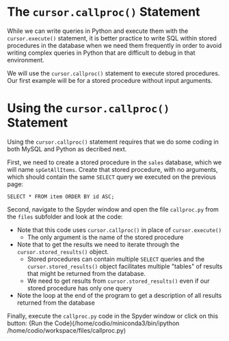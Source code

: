 # The <code>cursor.callproc()</code> Statement

While we can write queries in Python and execute them with the <code>cursor.execute()</code> statement, it is better practice to write SQL within stored procedures in the database when we need them frequently in order to avoid writing complex queries in Python that are difficult to debug in that environment.

We will use the <code>cursor.callproc()</code> statement to execute stored procedures.  Our first example will be for a stored procedure without input arguments.

# Using the <code>cursor.callproc()</code> Statement

Using the <code>cursor.callproc()</code> statement requires that we do some coding in both MySQL and Python as decribed next.

First, we need to create a stored procedure in the <code>sales</code> database, which we will name <code>spGetAllItems</code>.  Create that stored procedure, with no arguments, which should contain the same <code>SELECT</code> query we executed on the previous page:

<code>SELECT * FROM item ORDER BY id ASC;</code>

Second, navigate to the Spyder window and open the file <code>callproc.py</code> from the <code>files</code> subfolder and look at the code:
- Note that this code uses <code>cursor.callproc()</code> in place of <code>cursor.execute()</code> 
  - The only argument is the name of the stored procedure
- Note that to get the results we need to iterate through the <code>cursor.stored_results()</code> object.
  - Stored procedures can contain multiple <code>SELECT</code> queries and the <code>cursor.stored_results()</code> object facilitates multiple "tables" of results that might be returned from the database.  
  - We need to get results from <code>cursor.stored_results()</code> even if our stored procedure has only one query
- Note the loop at the end of the program to get a description of all results returned from the database

Finally, execute the <code>callproc.py</code> code in the Spyder window or click on this button: {Run the Code}(/home/codio/miniconda3/bin/ipython /home/codio/workspace/files/callproc.py)
